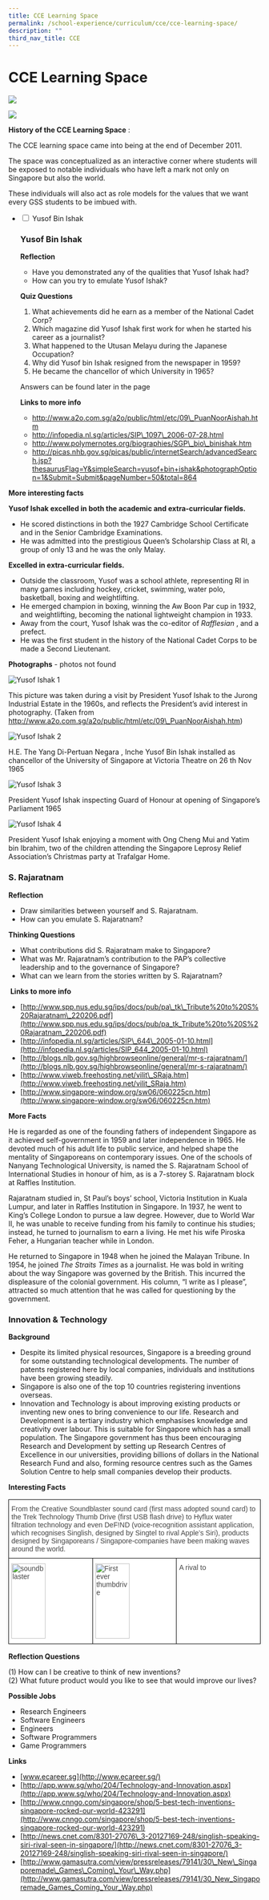 ```yaml
---
title: CCE Learning Space
permalink: /school-experience/curriculum/cce/cce-learning-space/
description: ""
third_nav_title: CCE
---
```

# **CCE Learning Space**

![](/images/CCE-Learning-Space-1.jpg)

![](/images/CCE-Learning-Space-2.jpg)

**History of the CCE Learning Space** :

The CCE learning space came into being at the end of December 2011.

The space was conceptualized as an interactive corner where students will be exposed to notable individuals who have left a mark not only on Singapore but also the world.

These individuals will also act as role models for the values that we want every GSS students to be imbued with.


<ul class="jekyllcodex_accordion">
  <li>
    <input type="checkbox" id="accordion1">
    <label for="accordion1">Yusof Bin Ishak</label>
    <div>
			<p><h3>Yusof Bin Ishak</h3></p>
		<p><b>Reflection</b></p>
		<ul><li>Have you demonstrated any of the qualities that Yusof Ishak had?</li><li>How can you try to emulate Yusof Ishak?</li></ul>
		<p><b>Quiz Questions</b></p>
		<ol><li>What achievements did he earn as a member of the National Cadet Corp?</li><li> Which magazine did Yusof Ishak first work for when he started his career as a journalist?</li><li>What happened to the Utusan Melayu during the Japanese Occupation?</li><li>Why did Yusof bin Ishak resigned from the newspaper in 1959?</li><li>He became the chancellor of which University in 1965?</li></ol>
		<p>Answers can be found later in the page</p>
		<p><b>Links to more info</b></p>
		<ul><li><a href="http://www.a2o.com.sg/a2o/public/html/etc/09\_PuanNoorAishah.htm">http://www.a2o.com.sg/a2o/public/html/etc/09\_PuanNoorAishah.htm</a></li><li><a href="http://infopedia.nl.sg/articles/SIP\_1097\_2006-07-28.html">http://infopedia.nl.sg/articles/SIP\_1097\_2006-07-28.html</a></li><li><a href="http://www.polymernotes.org/biographies/SGP\_bio\_binishak.htm">http://www.polymernotes.org/biographies/SGP\_bio\_binishak.htm</a></li><li><a href="http://picas.nhb.gov.sg/picas/public/internetSearch/advancedSearch.jsp?thesaurusFlag=Y&simpleSearch=yusof+bin+ishak&photographOption=1&Submit=Submit&pageNumber=50&total=864">http://picas.nhb.gov.sg/picas/public/internetSearch/advancedSearch.jsp?thesaurusFlag=Y&simpleSearch=yusof+bin+ishak&photographOption=1&Submit=Submit&pageNumber=50&total=864</a></li></ul>
    </div>
	</li>
	</ul>



**More interesting facts**

**Yusof Ishak excelled in both the academic and extra-curricular fields.**

*   He scored distinctions in both the 1927 Cambridge School Certificate and in the Senior Cambridge Examinations.
*   He was admitted into the prestigious Queen’s Scholarship Class at RI, a group of only 13 and he was the only Malay.

**Excelled in extra-curricular fields.**

*   Outside the classroom, Yusof was a school athlete, representing RI in many games including hockey, cricket, swimming, water polo, basketball, boxing and weightlifting. 
*   He emerged champion in boxing, winning the Aw Boon Par cup in 1932, and weightlifting, becoming the national lightweight champion in 1933. 
*   Away from the court, Yusof Ishak was the co-editor of _Rafflesian_ , and a prefect.
*   He was the first student in the history of the National Cadet Corps to be made a Second Lieutenant.

  

**Photographs** - photos not found

![Yusof Ishak 1](http://grss.theemptyrack.com/wp-content/uploads/2013/06/Yusof-Ishak-1.jpg "Yusof Ishak 1g")

This picture was taken during a visit by President Yusof Ishak to the Jurong Industrial Estate in the 1960s, and reflects the President’s avid interest in photography. (Taken from http://www.a2o.com.sg/a2o/public/html/etc/09\_PuanNoorAishah.htm)

![Yusof Ishak 2](http://grss.theemptyrack.com/wp-content/uploads/2013/06/Yusof-Ishak-2.jpg "Yusof Ishak 2")

H.E. The Yang Di-Pertuan Negara , Inche Yusof Bin Ishak installed as chancellor of the University of Singapore at Victoria Theatre on 26 th Nov 1965

![Yusof Ishak 3](http://grss.theemptyrack.com/wp-content/uploads/2013/06/Yusof-Ishak-3.jpg "Yusof Ishak 3")

President Yusof Ishak inspecting Guard of Honour at opening of Singapore’s Parliament 1965

![Yusof Ishak 4](http://grss.theemptyrack.com/wp-content/uploads/2013/06/Yusof-Ishak-4.jpg "Yusof Ishak 4")

President Yusof Ishak enjoying a moment with Ong Cheng Mui and Yatim bin Ibrahim, two of the children attending the Singapore Leprosy Relief Association’s Christmas party at Trafalgar Home.


### **S. Rajaratnam**

**Reflection**

*   Draw similarities between yourself and S. Rajaratnam.
*   How can you emulate S. Rajaratnam?

**Thinking Questions**

*   What contributions did S. Rajaratnam make to Singapore?
*   What was Mr. Rajaratnam’s contribution to the PAP’s collective leadership and to the governance of Singapore?
*   What can we learn from the stories written by S. Rajaratnam?

 **Links to more info**

*   [http://www.spp.nus.edu.sg/ips/docs/pub/pa\_tk\_Tribute%20to%20S%20Rajaratnam\_220206.pdf](http://www.spp.nus.edu.sg/ips/docs/pub/pa_tk_Tribute%20to%20S%20Rajaratnam_220206.pdf)
*   [http://infopedia.nl.sg/articles/SIP\_644\_2005-01-10.html](http://infopedia.nl.sg/articles/SIP_644_2005-01-10.html)
*   [http://blogs.nlb.gov.sg/highbrowseonline/general/mr-s-rajaratnam/](http://blogs.nlb.gov.sg/highbrowseonline/general/mr-s-rajaratnam/)
*   [http://www.viweb.freehosting.net/vilit\_SRaja.htm](http://www.viweb.freehosting.net/vilit_SRaja.htm)
*   [http://www.singapore-window.org/sw06/060225cn.htm](http://www.singapore-window.org/sw06/060225cn.htm)

**More Facts**

He is regarded as one of the founding fathers of independent Singapore as it achieved self-government in 1959 and later independence in 1965. He devoted much of his adult life to public service, and helped shape the mentality of Singaporeans on contemporary issues. One of the schools of Nanyang Technological University, is named the S. Rajaratnam School of International Studies in honour of him, as is a 7-storey S. Rajaratnam block at Raffles Institution.

Rajaratnam studied in, St Paul’s boys’ school, Victoria Institution in Kuala Lumpur, and later in Raffles Institution in Singapore. In 1937, he went to King’s College London to pursue a law degree. However, due to World War II, he was unable to receive funding from his family to continue his studies; instead, he turned to journalism to earn a living. He met his wife Piroska Feher, a Hungarian teacher while in London.

He returned to Singapore in 1948 when he joined the Malayan Tribune. In 1954, he joined _The Straits Times_ as a journalist. He was bold in writing about the way Singapore was governed by the British. This incurred the displeasure of the colonial government. His column, “I write as I please”, attracted so much attention that he was called for questioning by the government.

### **Innovation & Technology**

**Background**

*   Despite its limited physical resources, Singapore is a breeding ground for some outstanding technological developments. The number of patents registered here by local companies, individuals and institutions have been growing steadily.
*   Singapore is also one of the top 10 countries registering inventions overseas.
*   Innovation and Technology is about improving existing products or inventing new ones to bring convenience to our life. Research and Development is a tertiary industry which emphasises knowledge and creativity over labour. This is suitable for Singapore which has a small population. The Singapore government has thus been encouraging Research and Development by setting up Research Centres of Excellence in our universities, providing billions of dollars in the National Research Fund and also, forming resource centres such as the Games Solution Centre to help small companies develop their products.

**Interesting Facts**


<table style="border-collapse:collapse;border-spacing:0" class="tg"><thead><tr><th style="background-color:#FFF;border-color:#000000;border-style:solid;border-width:1px;color:#454545;font-family:Arial, sans-serif;font-size:14px;font-weight:normal;overflow:hidden;padding:10px 5px;text-align:left;vertical-align:top;word-break:normal" colspan="3">From the Creative Soundblaster sound card (first mass adopted sound card) to the Trek Technology Thumb Drive (first USB flash drive) to Hyflux water filtration technology and even DeF!ND (voice-recognition assistant application, which recognises Singlish, designed by Singtel to rival Apple’s Siri), products designed by Singaporeans / Singapore-companies have been making waves around the world.</th></tr></thead><tbody><tr><td style="background-color:#FFF;border-color:#000000;border-style:solid;border-width:1px;color:#454545;font-family:Arial, sans-serif;font-size:14px;overflow:hidden;padding:10px 5px;text-align:left;vertical-align:top;word-break:normal"><img src="http://grss.theemptyrack.com/wp-content/uploads/2013/06/soundblaster.jpg" alt="soundblaster" width="68" height="150"></td><td style="background-color:#FFF;border-color:black;border-style:solid;border-width:1px;color:#454545;font-family:Arial, sans-serif;font-size:14px;overflow:hidden;padding:10px 5px;text-align:left;vertical-align:top;word-break:normal"><img src="http://grss.theemptyrack.com/wp-content/uploads/2013/06/thumbdrive.jpg" alt="First ever thumbdrive" width="68" height="150"></td><td style="background-color:#FFF;border-color:black;border-style:solid;border-width:1px;color:#454545;font-family:Arial, sans-serif;font-size:14px;overflow:hidden;padding:10px 5px;text-align:left;vertical-align:top;word-break:normal"><img src="http://grss.theemptyrack.com/wp-content/uploads/2013/06/defind.jpg" alt="A rival to Siri" width="68" height="17"></td></tr></tbody></table>


**Reflection Questions**

(1) How can I be creative to think of new inventions?     
(2) What future product would you like to see that would improve our lives?

**Possible Jobs**

*   Research Engineers
*   Software Engineers
*   Engineers
*   Software Programmers
*   Game Programmers

**Links**

* [www.ecareer.sg](http://www.ecareer.sg/)
* [http://app.www.sg/who/204/Technology-and-Innovation.aspx](http://app.www.sg/who/204/Technology-and-Innovation.aspx)
* [http://www.cnngo.com/singapore/shop/5-best-tech-inventions-singapore-rocked-our-world-423291](http://www.cnngo.com/singapore/shop/5-best-tech-inventions-singapore-rocked-our-world-423291)
* [http://news.cnet.com/8301-27076\_3-20127169-248/singlish-speaking-siri-rival-seen-in-singapore/](http://news.cnet.com/8301-27076_3-20127169-248/singlish-speaking-siri-rival-seen-in-singapore/)
* [http://www.gamasutra.com/view/pressreleases/79141/30\_New\_Singaporemade\_Games\_Coming\_Your\_Way.php](http://www.gamasutra.com/view/pressreleases/79141/30_New_Singaporemade_Games_Coming_Your_Way.php)